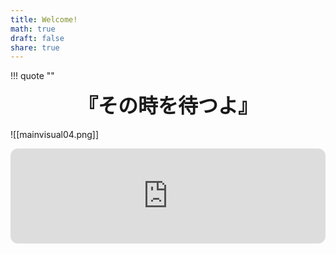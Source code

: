 ```yaml
---
title: Welcome!
math: true
draft: false
share: true
---
```



!!! quote ""
	<div align="center" style="font-size:32px;font-weight:bold;">
	『その時を待つよ』
	</div>
	<br>
![[mainvisual04.png]]

<iframe style="border-radius:12px" src="https://open.spotify.com/embed/track/5kXfBGTWIZQV9mYEeapQF8?utm_source=generator" width="100%" height="152" frameBorder="0" allowfullscreen="" allow="autoplay; clipboard-write; encrypted-media; fullscreen; picture-in-picture" loading="lazy"></iframe>
